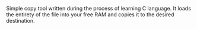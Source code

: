 Simple copy tool written during the process of learning C language.
It loads the entirety of the file into your free RAM and copies it to the desired destination.
